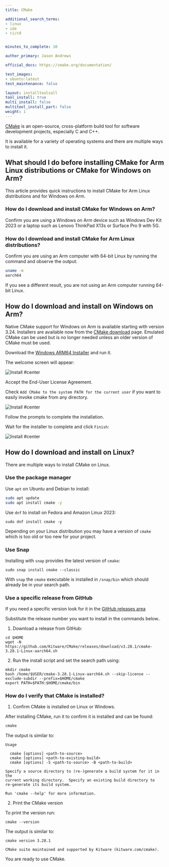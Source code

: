 ```yaml
---
title: CMake

additional_search_terms:
- linux
- ide
- ci/cd


minutes_to_complete: 10

author_primary: Jason Andrews

official_docs: https://cmake.org/documentation/

test_images:
- ubuntu:latest
test_maintenance: false

layout: installtoolsall
tool_install: true
multi_install: false
multitool_install_part: false
weight: 1
---
```


[CMake](https://cmake.org/) is an open-source, cross-platform build tool for software development projects, especially C and C++.

It is available for a variety of operating systems and there are multiple ways to install it.

## What should I do before installing CMake for Arm Linux distributions or CMake for Windows on Arm?

This article provides quick instructions to install CMake for Arm Linux distributions and for Windows on Arm.

### How do I download and install CMake for Windows on Arm?

Confirm you are using a Windows on Arm device such as Windows Dev Kit 2023 or a laptop such as Lenovo ThinkPad X13s or Surface Pro 9 with 5G.

### How do I download and install CMake for Arm Linux distributions?

Confirm you are using an Arm computer with 64-bit Linux by running the command and observe the output:

```bash { target="ubuntu:latest | 2" }
uname -m
aarch64
```

If you see a different result, you are not using an Arm computer running 64-bit Linux.

## How do I download and install on Windows on Arm?

Native CMake support for Windows on Arm is available starting with version 3.24. Installers are available now from the [CMake download](https://cmake.org/download/) page. Emulated CMake can be used but is no longer needed unless an older version of CMake must be used.

Download the [Windows ARM64 Installer](https://github.com/Kitware/CMake/releases/download/v3.28.1/cmake-3.28.1-windows-arm64.msi) and run it.

The welcome screen will appear:

![Install #center](/install-guides/_images/cmake-welcome.png)

Accept the End-User License Agreement.

Check `Add CMake to the system PATH for the current user` if you want to easily invoke cmake from any directory.

![Install #center](/install-guides/_images/cmake-path.png)

Follow the prompts to complete the installation.

Wait for the installer to complete and click `Finish`:

![Install #center](/install-guides/_images/cmake-finish.png)

## How do I download and install on Linux?

There are multiple ways to install CMake on Linux.

### Use the package manager

Use `apt` on Ubuntu and Debian to install:

```bash { target="ubuntu:latest" }
sudo apt update
sudo apt install cmake -y
```

Use `dnf` to install on Fedora and Amazon Linux 2023:

```console
sudo dnf install cmake -y
```

Depending on your Linux distribution you may have a version of `cmake` which is too old or too new for your project.

### Use Snap

Installing with `snap` provides the latest version of `cmake`:

```console
sudo snap install cmake --classic
```

With `snap` the `cmake` executable is installed in `/snap/bin` which should already be in your search path.

### Use a specific release from GitHub

If you need a specific version look for it in the [GitHub releases area](https://github.com/Kitware/CMake/releases)

Substitute the release number you want to install in the commands below..

1. Download a release from GitHub:

```console
cd $HOME
wget -N https://github.com/Kitware/CMake/releases/download/v3.28.1/cmake-3.28.1-Linux-aarch64.sh
```

2. Run the install script and set the search path using:

```console
mkdir cmake
bash /home/$USER/cmake-3.28.1-Linux-aarch64.sh --skip-license --exclude-subdir --prefix=$HOME/cmake
export PATH=$PATH:$HOME/cmake/bin
```

### How do I verify that CMake is installed?

1. Confirm CMake is installed on Linux or Windows.

After installing CMake, run it to confirm it is installed and can be found:

```cmd
cmake
```

The output is similar to:

```output
Usage

  cmake [options] <path-to-source>
  cmake [options] <path-to-existing-build>
  cmake [options] -S <path-to-source> -B <path-to-build>

Specify a source directory to (re-)generate a build system for it in the
current working directory.  Specify an existing build directory to
re-generate its build system.

Run 'cmake --help' for more information.
```

2. Print the CMake version

To print the version run:

```console
cmake --version
```

The output is similar to:

```output
cmake version 3.28.1

CMake suite maintained and supported by Kitware (kitware.com/cmake).
```

You are ready to use CMake.
